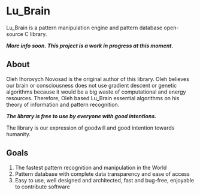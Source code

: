 # Lu_Brain

Lu_Brain is a pattern manipulation engine and pattern database open-source C library.

___More info soon. This project is a work in progress at this moment.___

## About

Oleh Ihorovych Novosad is the original author of this library.
Oleh believes our brain or consciousness does not use gradient descent or genetic algorithms because it would be a big waste of computational and energy resources. Therefore, Oleh based Lu_Brain essential algorithms on his theory of information and pattern recognition.

___The library is free to use by everyone with good intentions.___

The library is our expression of goodwill and good intention towards humanity.

## Goals

1. The fastest pattern recognition and manipulation in the World
2. Pattern database with complete data transparency and ease of access
3. Easy to use, well designed and architected, fast and bug-free, enjoyable to contribute software

